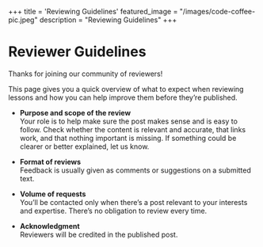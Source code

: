 +++
title = 'Reviewing Guidelines'
featured_image = "/images/code-coffee-pic.jpeg"
description = "Reviewing Guidelines"
+++

# Reviewer Guidelines

Thanks for joining our community of reviewers!

This page gives you a quick overview of what to expect when reviewing lessons and how you can help improve them before they’re published.

- **Purpose and scope of the review**  
  Your role is to help make sure the post makes sense and is easy to follow. Check whether the content is relevant and accurate, that links work, and that nothing important is missing. If something could be clearer or better explained, let us know.

- **Format of reviews**  
  Feedback is usually given as comments or suggestions on a submitted text.

- **Volume of requests**  
  You’ll be contacted only when there’s a post relevant to your interests and expertise. There’s no obligation to review every time.

- **Acknowledgment**  
  Reviewers will be credited in the published post.
